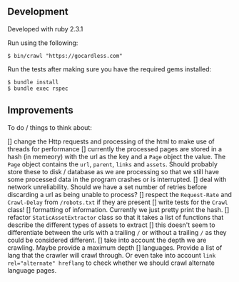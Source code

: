 ## Development

Developed with ruby 2.3.1

Run using the following:

    $ bin/crawl "https://gocardless.com"

Run the tests after making sure you have the required gems installed:

    $ bundle install
    $ bundle exec rspec

## Improvements
To do / things to think about:

[] change the Http requests and processing of the html to make use of threads for performance
[] currently the processed pages are stored in a hash (in memeory) with the url as the key and a `Page` object the value.
The `Page` object contains the `url`, `parent`, `links` and `assets`.
Should probably store these to disk / database as we are processing so that we still have some processed data in the program crashes or is interrupted.
[] deal with network unreliability. Should we have a set number of retries before discarding a url as being unable to process?
[] respect the `Request-Rate` and `Crawl-Delay` from `/robots.txt` if they are present
[] write tests for the `Crawl` class!
[] formatting of information. Currently we just pretty print the hash.
[] refactor `StaticAssetExtractor` class so that it takes a list of functions that describe the different types of assets to extract
[] this doesn't seem to differentiate between the urls with a trailing `/` or without a trailing `/` as they could be considered different.
[] take into account the depth we are crawling. Maybe provide a maximum depth
[] languages. Provide a list of lang that the crawler will crawl through.
Or even take into account `link rel="alternate" hreflang` to check whether we should crawl alternate language pages.

